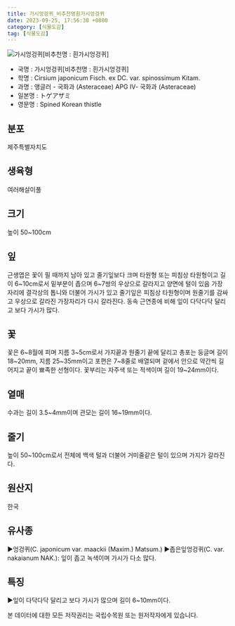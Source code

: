 ```yaml
---
title: 가시엉겅퀴_비추천명흰가시엉겅퀴
date: 2023-09-25, 17:56:38 +0800
category: [식물도감]
tag: [식물도감]
---
```




![가시엉겅퀴[비추천명 : 흰가시엉겅퀴]](http://www.nature.go.kr/fileUpload/plants/basic/Compositae/Cirsium/2537/2537_20160817145317193files_th2.jpg)
- 국명 : 가시엉겅퀴[비추천명 : 흰가시엉겅퀴]
- 학명 : Cirsium japonicum Fisch. ex DC. var. spinossimum Kitam.
- 과명 : 앵글러 - 국화과 (Asteraceae) APG Ⅳ- 국화과 (Asteraceae)
- 일본명 : トゲアザミ
- 영문명 : Spined Korean thistle


## 분포
제주특별자치도
## 생육형
여러해살이풀
## 크기
높이 50~100cm
## 잎
근생엽은 꽃이 필 때까지 남아 있고 줄기잎보다 크며 타원형 또는 피침상 타원형이고 길이 6~10cm로서 밑부분이 좁으며 6~7쌍의 우상으로 갈라지고 양면에 털이 있음 가장자리에 결각상의 톱니와 더불어 가시가 있고 줄기잎은 피침상 타원형이며 원줄기를 감싸고 우상으로 갈라진 가장자리가 다시 갈라진다. 동속 근연종에 비해 잎이 다닥다닥 달리고 보다 가시가 많다.
## 꽃
꽃은 6~8월에 피며 지름 3~5cm로서 가지끝과 원줄기 끝에 달리고 총포는 둥글며 길이 18~20mm, 지름 25~35mm이고 포편은 7~8줄로 배열되며 겉에서 안으로 약간씩 길어지고 끝이 뾰족한 선형이다. 꽃부리는 자주색 또는 적색이며 길이 19~24mm이다.
## 열매
수과는 길이 3.5~4mm이며 관모는 길이 16~19mm이다.
## 줄기
높이 50~100cm로서 전체에 백색 털과 더불어 거미줄같은 털이 있으며 가지가 갈라진다.
## 원산지
한국
## 유사종
▶엉겅퀴(C. japonicum var. maackii (Maxim.) Matsum.)▶좁은잎엉겅퀴(C. var. nakaianum NAK.): 잎이 좁고 녹색이며 가시가 다소 많다.
## 특징
▶잎이 다닥다닥 달리고 보다 가시가 많으며 길이 6~10mm이다.






본 데이터에 대한 모든 저작권리는 국립수목원 또는 원저작자에게 있습니다.

